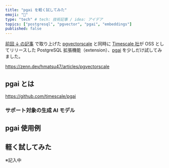 ```yaml
---
title: "pgai を軽く試してみた"
emoji: "🤖"
type: "tech" # tech: 技術記事 / idea: アイデア
topics: ["postgresql", "pgvector", "pgai", "embeddings"]
published: false
---
```


[前回 ↓ の記事](https://zenn.dev/hmatsu47/articles/pgvectorscale) で取り上げた [pgvectorscale](https://github.com/timescale/pgvectorscale) と同時に [Timescale 社](https://www.timescale.com/homepage)が OSS としてリリースした PostgreSQL 拡張機能（extension）、[pgai](https://github.com/timescale/pgai) を少しだけ試してみました。

https://zenn.dev/hmatsu47/articles/pgvectorscale

## pgai とは

https://github.com/timescale/pgai

### サポート対象の生成 AI モデル

## pgai 使用例

## 軽く試してみた

※記入中
